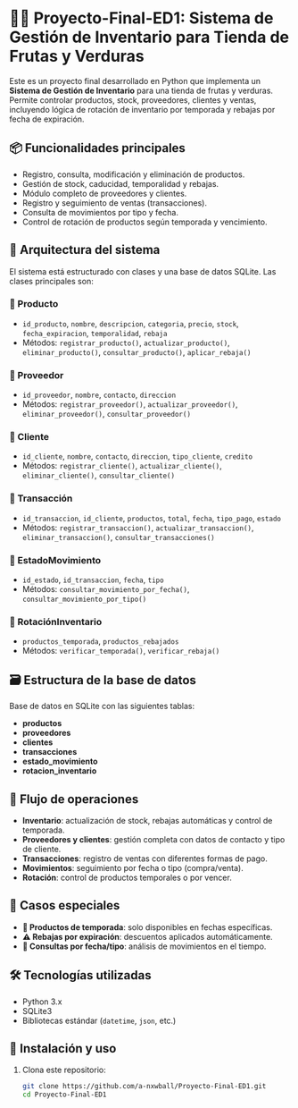 # 🍎🥬 Proyecto-Final-ED1: Sistema de Gestión de Inventario para Tienda de Frutas y Verduras

Este es un proyecto final desarrollado en Python que implementa un **Sistema de Gestión de Inventario** para una tienda de frutas y verduras.
Permite controlar productos, stock, proveedores, clientes y ventas, incluyendo lógica de rotación de inventario por temporada y rebajas por fecha de expiración.

## 📦 Funcionalidades principales

- Registro, consulta, modificación y eliminación de productos.
- Gestión de stock, caducidad, temporalidad y rebajas.
- Módulo completo de proveedores y clientes.
- Registro y seguimiento de ventas (transacciones).
- Consulta de movimientos por tipo y fecha.
- Control de rotación de productos según temporada y vencimiento.

## 🧠 Arquitectura del sistema

El sistema está estructurado con clases y una base de datos SQLite. Las clases principales son:

### 🔸 Producto
- `id_producto`, `nombre`, `descripcion`, `categoria`, `precio`, `stock`, `fecha_expiracion`, `temporalidad`, `rebaja`
- Métodos: `registrar_producto()`, `actualizar_producto()`, `eliminar_producto()`, `consultar_producto()`, `aplicar_rebaja()`

### 🔸 Proveedor
- `id_proveedor`, `nombre`, `contacto`, `direccion`
- Métodos: `registrar_proveedor()`, `actualizar_proveedor()`, `eliminar_proveedor()`, `consultar_proveedor()`

### 🔸 Cliente
- `id_cliente`, `nombre`, `contacto`, `direccion`, `tipo_cliente`, `credito`
- Métodos: `registrar_cliente()`, `actualizar_cliente()`, `eliminar_cliente()`, `consultar_cliente()`

### 🔸 Transacción
- `id_transaccion`, `id_cliente`, `productos`, `total`, `fecha`, `tipo_pago`, `estado`
- Métodos: `registrar_transaccion()`, `actualizar_transaccion()`, `eliminar_transaccion()`, `consultar_transacciones()`

### 🔸 EstadoMovimiento
- `id_estado`, `id_transaccion`, `fecha`, `tipo`
- Métodos: `consultar_movimiento_por_fecha()`, `consultar_movimiento_por_tipo()`

### 🔸 RotaciónInventario
- `productos_temporada`, `productos_rebajados`
- Métodos: `verificar_temporada()`, `verificar_rebaja()`

## 🗃️ Estructura de la base de datos

Base de datos en SQLite con las siguientes tablas:

- **productos**
- **proveedores**
- **clientes**
- **transacciones**
- **estado_movimiento**
- **rotacion_inventario**

## 🔁 Flujo de operaciones

- **Inventario**: actualización de stock, rebajas automáticas y control de temporada.
- **Proveedores y clientes**: gestión completa con datos de contacto y tipo de cliente.
- **Transacciones**: registro de ventas con diferentes formas de pago.
- **Movimientos**: seguimiento por fecha o tipo (compra/venta).
- **Rotación**: control de productos temporales o por vencer.

## 🧠 Casos especiales

- **🎯 Productos de temporada**: solo disponibles en fechas específicas.
- **⚠️ Rebajas por expiración**: descuentos aplicados automáticamente.
- **📅 Consultas por fecha/tipo**: análisis de movimientos en el tiempo.

## 🛠️ Tecnologías utilizadas

- Python 3.x
- SQLite3
- Bibliotecas estándar (`datetime`, `json`, etc.)

## 🚀 Instalación y uso

1. Clona este repositorio:
   ```bash
   git clone https://github.com/a-nxwball/Proyecto-Final-ED1.git
   cd Proyecto-Final-ED1
